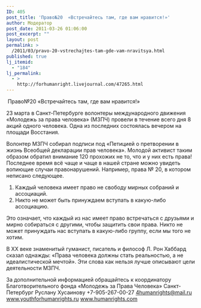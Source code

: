 ```yaml
---
ID: 405
post_title: 'Право№20  «Встречайтесь там, где вам нравится!»'
author: Модератор
post_date: 2011-03-26 01:06:00
post_excerpt: ""
layout: post
permalink: >
  /2011/03/pravo-20-vstrechajtes-tam-gde-vam-nravitsya.html
published: true
lj_itemid:
  - "184"
lj_permalink:
  - >
    http://forhumanright.livejournal.com/47265.html
---
```

&nbsp;Право№20  &laquo;Встречайтесь там, где вам нравится!&raquo;

23 марта в Санкт-Петербурге волонтеры международного движения &laquo;Молодежь за права человека&raquo; (МЗПЧ) провели в течение всего дня 8 акций одного человека. Одна из последних состоялась вечером на площади Восстания.

Волонтер МЗПЧ собирал подписи под &laquo;Петицией о претворении в жизнь Всеобщей декларации прав человека&raquo;. Молодой активист таким образом обратил внимание 120 прохожих не то, что и у них есть права! Последнее время всё чаще и чаще в нашей стране можно увидеть вопиющие случаи правонарушений. Например, права № 20, в котором неписано следующее.

1.	Каждый человека имеет право не свободу мирных собраний и ассоциаций.
2.	Никто не может быть принуждаем вступать в какую-либо ассоциацию.

Это означает, что каждый из нас имеет право встречаться с друзьями и мирно собираться с другими, чтобы защитить свои права. Никто не может принуждать нас вступать в какую-либо группу, если мы того не хотим.

В ХХ веке знаменитый гуманист, писатель и философ Л. Рон Хаббард сказал однажды: &laquo;Права человека должны стать реальностью, а не идеалистической мечтой&raquo;. Эти слова как нельзя лучше описывают цели деятельности МЗПЧ.

За дополнительной информацией обращайтесь к координатору
Благотворительного фонда &laquo;Молодежь за Права Человека&raquo; Санкт-Петербург
Руслану Хусаинову
+7-905-267-00-27
4humanrights@mail.ru
www.youthforhumanrights.ru
www.humanrights.com